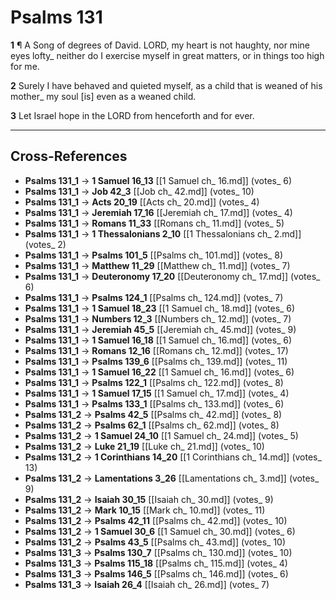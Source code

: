 # Psalms 131

**1** ¶ A Song of degrees of David. LORD, my heart is not haughty, nor mine eyes lofty_ neither do I exercise myself in great matters, or in things too high for me.

**2** Surely I have behaved and quieted myself, as a child that is weaned of his mother_ my soul [is] even as a weaned child.

**3** Let Israel hope in the LORD from henceforth and for ever.

---

## Cross-References

- **Psalms 131_1** → **1 Samuel 16_13** [[1 Samuel ch_ 16.md]] (votes_ 6)
- **Psalms 131_1** → **Job 42_3** [[Job ch_ 42.md]] (votes_ 10)
- **Psalms 131_1** → **Acts 20_19** [[Acts ch_ 20.md]] (votes_ 4)
- **Psalms 131_1** → **Jeremiah 17_16** [[Jeremiah ch_ 17.md]] (votes_ 4)
- **Psalms 131_1** → **Romans 11_33** [[Romans ch_ 11.md]] (votes_ 5)
- **Psalms 131_1** → **1 Thessalonians 2_10** [[1 Thessalonians ch_ 2.md]] (votes_ 2)
- **Psalms 131_1** → **Psalms 101_5** [[Psalms ch_ 101.md]] (votes_ 8)
- **Psalms 131_1** → **Matthew 11_29** [[Matthew ch_ 11.md]] (votes_ 7)
- **Psalms 131_1** → **Deuteronomy 17_20** [[Deuteronomy ch_ 17.md]] (votes_ 6)
- **Psalms 131_1** → **Psalms 124_1** [[Psalms ch_ 124.md]] (votes_ 7)
- **Psalms 131_1** → **1 Samuel 18_23** [[1 Samuel ch_ 18.md]] (votes_ 6)
- **Psalms 131_1** → **Numbers 12_3** [[Numbers ch_ 12.md]] (votes_ 7)
- **Psalms 131_1** → **Jeremiah 45_5** [[Jeremiah ch_ 45.md]] (votes_ 9)
- **Psalms 131_1** → **1 Samuel 16_18** [[1 Samuel ch_ 16.md]] (votes_ 6)
- **Psalms 131_1** → **Romans 12_16** [[Romans ch_ 12.md]] (votes_ 17)
- **Psalms 131_1** → **Psalms 139_6** [[Psalms ch_ 139.md]] (votes_ 11)
- **Psalms 131_1** → **1 Samuel 16_22** [[1 Samuel ch_ 16.md]] (votes_ 6)
- **Psalms 131_1** → **Psalms 122_1** [[Psalms ch_ 122.md]] (votes_ 8)
- **Psalms 131_1** → **1 Samuel 17_15** [[1 Samuel ch_ 17.md]] (votes_ 4)
- **Psalms 131_1** → **Psalms 133_1** [[Psalms ch_ 133.md]] (votes_ 6)
- **Psalms 131_2** → **Psalms 42_5** [[Psalms ch_ 42.md]] (votes_ 8)
- **Psalms 131_2** → **Psalms 62_1** [[Psalms ch_ 62.md]] (votes_ 8)
- **Psalms 131_2** → **1 Samuel 24_10** [[1 Samuel ch_ 24.md]] (votes_ 5)
- **Psalms 131_2** → **Luke 21_19** [[Luke ch_ 21.md]] (votes_ 10)
- **Psalms 131_2** → **1 Corinthians 14_20** [[1 Corinthians ch_ 14.md]] (votes_ 13)
- **Psalms 131_2** → **Lamentations 3_26** [[Lamentations ch_ 3.md]] (votes_ 9)
- **Psalms 131_2** → **Isaiah 30_15** [[Isaiah ch_ 30.md]] (votes_ 9)
- **Psalms 131_2** → **Mark 10_15** [[Mark ch_ 10.md]] (votes_ 11)
- **Psalms 131_2** → **Psalms 42_11** [[Psalms ch_ 42.md]] (votes_ 10)
- **Psalms 131_2** → **1 Samuel 30_6** [[1 Samuel ch_ 30.md]] (votes_ 6)
- **Psalms 131_2** → **Psalms 43_5** [[Psalms ch_ 43.md]] (votes_ 10)
- **Psalms 131_3** → **Psalms 130_7** [[Psalms ch_ 130.md]] (votes_ 10)
- **Psalms 131_3** → **Psalms 115_18** [[Psalms ch_ 115.md]] (votes_ 4)
- **Psalms 131_3** → **Psalms 146_5** [[Psalms ch_ 146.md]] (votes_ 6)
- **Psalms 131_3** → **Isaiah 26_4** [[Isaiah ch_ 26.md]] (votes_ 7)
